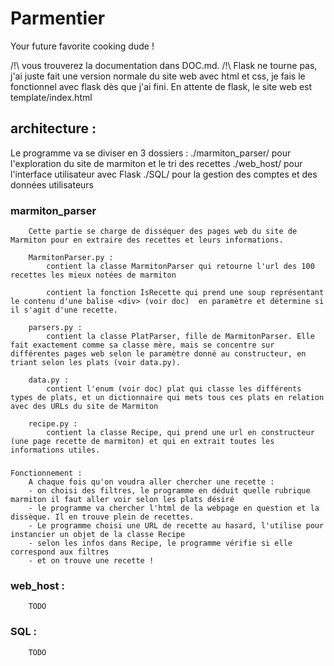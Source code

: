 # Parmentier
 Your future favorite cooking dude !

/!\ vous trouverez la documentation dans DOC.md.
/!\ Flask ne tourne pas, j'ai juste fait une version normale du site web avec html et css, je fais le fonctionnel avec flask dès que j'ai fini.
En attente de flask, le site web est template/index.html

## architecture :
Le programme va se diviser en 3 dossiers :
    ./marmiton_parser/ pour l'exploration du site de marmiton et le tri des recettes
    ./web_host/ pour l'interface utilisateur avec Flask
    ./SQL/ pour la gestion des comptes et des données utilisateurs

###     marmiton_parser
        Cette partie se charge de disséquer des pages web du site de Marmiton pour en extraire des recettes et leurs informations.

        MarmitonParser.py : 
            contient la classe MarmitonParser qui retourne l'url des 100 recettes les mieux notées de marmiton
            
            contient la fonction IsRecette qui prend une soup représentant le contenu d'une balise <div> (voir doc)  en paramètre et détermine si il s'agit d'une recette.

        parsers.py :
            contient la classe PlatParser, fille de MarmitonParser. Elle fait exactement comme sa classe mère, mais se concentre sur différentes pages web selon le paramètre donné au constructeur, en triant selon les plats (voir data.py).

        data.py :
            contient l'enum (voir doc) plat qui classe les différents types de plats, et un dictionnaire qui mets tous ces plats en relation avec des URLs du site de Marmiton

        recipe.py :
            contient la classe Recipe, qui prend une url en constructeur (une page recette de marmiton) et qui en extrait toutes les informations utiles.

###    
    Fonctionnement :
        A chaque fois qu'on voudra aller chercher une recette :
        - on choisi des filtres, le programme en déduit quelle rubrique marmiton il faut aller voir selon les plats désiré
        - le programme va chercher l'html de la webpage en question et la dissèque. Il en trouve plein de recettes.
        - Le programme choisi une URL de recette au hasard, l'utilise pour instancier un objet de la classe Recipe
        - selon les infos dans Recipe, le programme vérifie si elle correspond aux filtres
        - et on trouve une recette !


###     web_host :
        TODO


###     SQL :
        TODO

